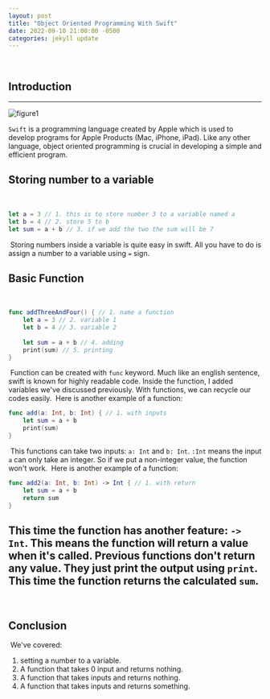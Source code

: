 ```yaml
---
layout: post
title: "Object Oriented Programming With Swift"
date: 2022-09-10 21:00:00 -0500
categories: jekyll update
---
```

​
## Introduction

---

![figure1](/devblog/assets/2022-09-10-object-oriented-programming-with-swift/figure1.png)

`Swift` is a programming language created by Apple which is used to develop programs for Apple Products (Mac, iPhone, iPad). Like any other language, object oriented programming is crucial in developing a simple and efficient program.
​
## Storing number to a variable
​
```swift
let a = 3 // 1. this is to store number 3 to a variable named a
let b = 4 // 2. store 5 to b
let sum = a + b // 3. if we add the two the sum will be 7
```
​
Storing numbers inside a variable is quite easy in swift. All you have to do is assign a number to a variable using `=` sign.
​
## Basic Function
​
```swift
func addThreeAndFour() { // 1. name a function
    let a = 3 // 2. variable 1
    let b = 4 // 3. variable 2
​
    let sum = a + b // 4. adding
    print(sum) // 5. printing
}
```
​
Function can be created with `func` keyword. Much like an english sentence, swift is known for highly readable code. Inside the function, I added variables we've discussed previously. With functions, we can recycle our codes easily.
​
Here is another example of a function:
​
```swift
func add(a: Int, b: Int) { // 1. with inputs
    let sum = a + b
    print(sum)
}
```
​
This functions can take two inputs: `a: Int` and `b: Int`. `:Int` means the input `a` can only take an integer. So if we put a non-integer value, the function won't work.
​
Here is another example of a function:
​
```swift
func add2(a: Int, b: Int) -> Int { // 1. with return
    let sum = a + b
    return sum
}
```
​
This time the function has another feature: `-> Int`. This means the function will return a value when it's called. Previous functions don't return any value. They just print the output using `print`. This time the function returns the calculated `sum`.
​
---
​
## Conclusion
​
We've covered:
​
1. setting a number to a variable.
1. A function that takes 0 input and returns nothing.
1. A function that takes inputs and returns nothing.
1. A function that takes inputs and returns something.
